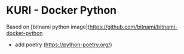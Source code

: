 # KURI - Docker Python

Based on [bitnami python image](https://github.com/bitnami/bitnami-docker-python

- add poetry (https://python-poetry.org/)
